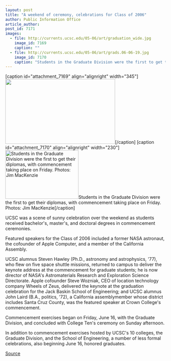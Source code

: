 ```yaml
---
layout: post
title: "A weekend of ceremony, celebrations for Class of 2006"
author: Public Information Office
article_author: 
post_id: 7171
images:
  - file: http://currents.ucsc.edu/05-06/art/graduation_wide.jpg
    image_id: 7169
    caption: ""
  - file: http://currents.ucsc.edu/05-06/art/grads.06-06-19.jpg
    image_id: 7170
    caption: "Students in the Graduate Division were the first to get their diplomas, with commencement taking place on Friday. Photos: Jim MacKenzie"
---
```


[caption id="attachment_7169" align="alignright" width="345"]<a href="http://dev-ucsc-news.pantheonsite.io/wp-content/uploads/2006/06/graduation_wide.jpg"><img class="size-full wp-image-7169" src="http://dev-ucsc-news.pantheonsite.io/wp-content/uploads/2006/06/graduation_wide.jpg" alt="" width="345" height="204" /></a>[/caption]
[caption id="attachment_7170" align="alignright" width="230"]<a href="http://dev-ucsc-news.pantheonsite.io/wp-content/uploads/2006/06/grads.06-06-19.jpg"><img class="size-full wp-image-7170" src="http://dev-ucsc-news.pantheonsite.io/wp-content/uploads/2006/06/grads.06-06-19.jpg" alt="Students in the Graduate Division were the first to get their diplomas, with commencement taking place on Friday. Photos: Jim MacKenzie" width="230" height="153" /></a>Students in the Graduate Division were the first to get their diplomas, with commencement taking place on Friday. Photos: Jim MacKenzie[/caption]
<a name="content" id="content"></a>
<p>
  UCSC was a scene of sunny celebration over the weekend as students received bachelor's, master's, and doctoral degrees in commencement ceremonies.
</p>
<p>
  Featured speakers for the Class of 2006 included a former NASA astronaut, the cofounder of Apple Computer, and a member of the California Assembly.
</p>
<p>
  UCSC alumnus Steven Hawley (Ph.D., astronomy and astrophysics, '77), who flew on five space shuttle missions, returned to campus to deliver the keynote address at the commencement for graduate students; he is now director of NASA's Astromaterials Research and Exploration Science Directorate. Apple cofounder Steve Wozniak, CEO of location technology company Wheels of Zeus, delivered the keynote at the graduation celebration for the Jack Baskin School of Engineering; and UCSC alumnus John Laird (B.A., politics, '72), a California assemblymember whose district includes Santa Cruz County, was the featured speaker at Crown College's commencement.
</p>
<p>
  Commencement exercises began on Friday, June 16, with the Graduate Division, and concluded with College Ten's ceremony on Sunday afternoon.
</p>
<p>
  In addition to commencement exercises hosted by UCSC's 10 colleges, the Graduate Division, and the School of Engineering, a number of less formal celebrations, also beginning June 16, honored graduates.
</p>
<p><a href="http://www1.ucsc.edu/currents/05-06/06-19/graduation.asp" title="Permalink to graduation">Source</a></p>
